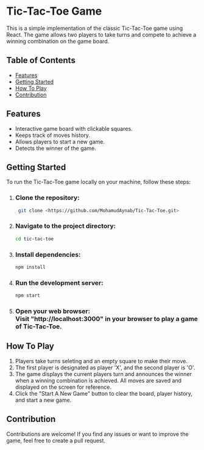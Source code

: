 # Tic-Tac-Toe Game 

This is a simple implementation of the classic Tic-Tac-Toe game using React. The game allows two players to take turns and compete to achieve a winning combination on the game board.

## Table of Contents

  - [Features](#features)
  - [Getting Started](#getting-started)
  - [How To Play](#how-to-play)
  - [Contribution](#contribution)

## Features 
- Interactive game board with clickable squares.
- Keeps track of moves history.
- Allows players to start a new game.
- Detects the winner of the game.

## Getting Started

To run the Tic-Tac-Toe game locally on your machine, follow these steps:

1. ### **Clone the repository:**
   ```bash
    git clone <https://github.com/MohamudAynab/Tic-Tac-Toe.git>
    ```
2. ### **Navigate to the project directory:**
   ```bash
   cd tic-tac-toe
   ```
3. ### **Install dependencies:**
   ```bash
   npm install
      ```
4. ### **Run the development server:**
   ```bash
   npm start
      ```

5. ### **Open your web browser:** <br> Visit "http://localhost:3000" in your browser to play a game of Tic-Tac-Toe.
   



## How To Play

1. Players take turns seleting and an empty square to make their move.
2. The first player is designated as player 'X', and the second player is 'O'.
3. The game displays the current players turn and announces the winner when a winning combination is achieved. All moves are saved and displayed on the screen for reference.
4. Click the "Start A New Game" button to clear the board, player history, and start a new game.


## Contribution

Contributions are welcome! If you find any issues or want to improve the game, feel free
to create a pull request.








